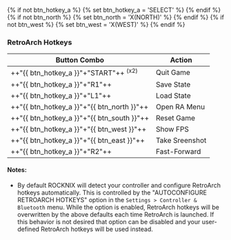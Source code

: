 {% if not btn_hotkey_a %}
{% set btn_hotkey_a = 'SELECT' %}
{% endif %}
{% if not btn_north %}
{% set btn_north = 'X(NORTH)' %}
{% endif %}
{% if not btn_west %}
{% set btn_west = 'X(WEST)' %}
{% endif %}
### RetroArch Hotkeys

| Button Combo | Action |
| -- | -- |
| ++"{{ btn_hotkey_a }}"+"START"++ <sup>(x2)</sup> | Quit Game |
| ++"{{ btn_hotkey_a }}"+"R1"++ | Save State |
| ++"{{ btn_hotkey_a }}"+"L1"++ | Load State |
| ++"{{ btn_hotkey_a }}"+"{{ btn_north }}"++ | Open RA Menu |
| ++"{{ btn_hotkey_a }}"+"{{ btn_south }}"++ | Reset Game |
| ++"{{ btn_hotkey_a }}"+"{{ btn_west }}"++ | Show FPS |
| ++"{{ btn_hotkey_a }}"+"{{ btn_east }}"++ | Take Sreenshot |
| ++"{{ btn_hotkey_a }}"+"R2"++ | Fast-Forward |

#### Notes:

* By default ROCKNIX will detect your controller and configure RetroArch hotkeys automatically. This is controlled by the "AUTOCONFIGURE RETROARCH HOTKEYS" option in the `Settings > Controller & Bluetooth` menu. While the option is enabled, RetroArch hotkeys will be overwritten by the above defaults each time RetroArch is launched. If this behavior is not desired that option can be disabled and your user-defined RetroArch hotkeys will be used instead.

